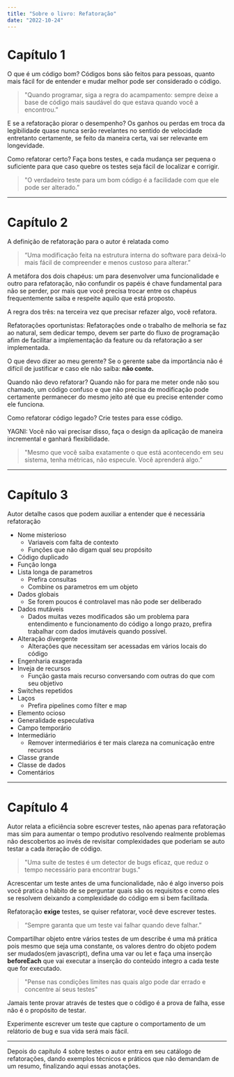 ```yaml
---
title: "Sobre o livro: Refatoração"
date: "2022-10-24"
---
```


# Capítulo 1

O que é um código bom? Códigos bons são feitos para pessoas, quanto mais fácil for de entender e mudar melhor pode ser considerado o código.

> "Quando programar, siga a regra do acampamento: sempre deixe a base de código mais saudável do que estava quando você a encontrou.”
> 

E se a refatoração piorar o desempenho? Os ganhos ou perdas em troca da legibilidade quase nunca serão revelantes no sentido de velocidade entretanto certamente, se feito da maneira certa, vai ser relevante em longevidade.

Como refatorar certo? Faça bons testes, e cada mudança ser pequena o suficiente para que caso quebre os testes seja fácil de localizar e corrigir.

> "O verdadeiro teste para um bom código é a facilidade com que ele pode ser alterado.”
> 

---

# Capítulo 2

A definição de refatoração para o autor é relatada como 

> “Uma modificação feita na estrutura interna do software para deixá-lo mais fácil de compreender e menos custoso para alterar.”
> 

A metáfora dos dois chapéus: um para desenvolver uma funcionalidade e outro para refatoração, não confundir os papéis é chave fundamental para não se perder, por mais que você precisa trocar entre os chapéus frequentemente saiba e respeite aquilo que está proposto.

A regra dos três: na terceira vez que precisar refazer algo, você refatora.

Refatorações oportunistas: Refatorações onde o trabalho de melhoria se faz ao natural, sem dedicar tempo, devem ser parte do fluxo de programação afim de facilitar a implementação da feature ou da refatoração a ser implementada.

O que devo dizer ao meu gerente? Se o gerente sabe da importância não é difícil de justificar e caso ele não saiba: **não conte.**

Quando não devo refatorar? Quando não for para me meter onde não sou chamado, um código confuso e que não precisa de modificação pode certamente permanecer do mesmo jeito até que eu precise entender como ele funciona.

Como refatorar código legado? Crie testes para esse código.

YAGNI: Você não vai precisar disso, faça o design da aplicação de maneira incremental e ganhará flexibilidade.

> "Mesmo que você saiba exatamente o que está acontecendo em seu sistema, tenha métricas, não especule. Você aprenderá algo.”
> 

---

# Capítulo 3

Autor detalhe casos que podem auxiliar a entender que é necessária refatoração

- Nome misterioso
    - Variaveis com falta de contexto
    - Funções que não digam qual seu propósito
- Código duplicado
- Função longa
- Lista longa de parametros
    - Prefira consultas
    - Combine os parametros em um objeto
- Dados globais
    - Se forem poucos é controlavel mas não pode ser deliberado
- Dados mutáveis
    - Dados muitas vezes modificados são um problema para entendimento e funcionamento do código a longo prazo, prefira trabalhar com dados imutáveis quando possível.
- Alteração divergente
    - Alterações que necessitam ser acessadas em vários locais do código
- Engenharia exagerada
- Inveja de recursos
    - Função gasta mais recurso conversando com outras do que com seu objetivo
- Switches repetidos
- Laços
    - Prefira pipelines como filter e map
- Elemento ocioso
- Generalidade especulativa
- Campo temporário
- Intermediário
    - Remover intermediários é ter mais clareza na comunicação entre recursos
- Classe grande
- Classe de dados
- Comentários

---

# Capítulo 4

Autor relata a eficiência sobre escrever testes, não apenas para refatoração mas sim para aumentar o tempo produtivo resolvendo realmente problemas não descobertos ao invés de revisitar complexidades que poderiam se auto testar a cada iteração de código.

> "Uma suíte de testes é um detector de bugs eficaz, que reduz o tempo necessário para encontrar bugs."
> 

Acrescentar um teste antes de uma funcionalidade, não é algo inverso pois você pratica o hábito de se perguntar quais são os requisitos e como eles se resolvem deixando a complexidade do código em si bem facilitada. 

Refatoração ********exige******** testes, se quiser refatorar, você deve escrever testes.

> “Sempre garanta que um teste vai falhar quando deve falhar.”
> 

Compartilhar objeto entre vários testes de um describe é uma má prática pois mesmo que seja uma constante, os valores dentro do objeto podem ser mudados(em javascript), defina uma var ou let e faça uma inserção **********beforeEach********** que vai executar a inserção do conteúdo integro a cada teste que for executado.

> "Pense nas condições limites nas quais algo pode dar errado e concentre aí seus testes"
> 

Jamais tente provar através de testes que o código é a prova de falha, esse não é o propósito de testar.

Experimente escrever um teste que capture o comportamento de um relátorio de bug e sua vida será mais fácil.

---

Depois do capítulo 4 sobre testes o autor entra em seu catálogo de refatorações, dando exemplos técnicos e práticos que não demandam de um resumo, finalizando aqui essas anotações.